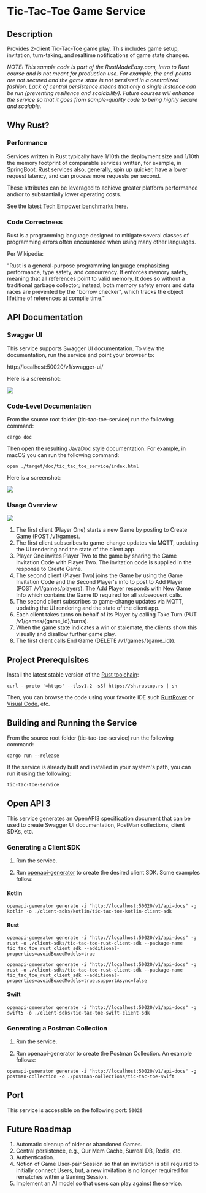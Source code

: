 # Tic-Tac-Toe Game Service

## Description

Provides 2-client Tic-Tac-Toe game play. This includes game setup, invitation, turn-taking, and realtime notifications
of game state changes.

_NOTE: This sample code is part of the RustMadeEasy.com, Intro to Rust course and is not meant for
production use. For example, the end-points are not secured and the game state is not persisted in a centralized
fashion.
Lack of central persistence means that only a single instance can be run (preventing resilience and
scalability). Future courses will enhance the service so that it goes from sample-quality code to being highly secure
and scalable._

## Why Rust?

### Performance

Services written in Rust typically have 1/10th the deployment size and 1/10th the memory footprint of comparable
services
written, for example, in SpringBoot. Rust services also, generally, spin up quicker, have a lower request latency, and
can process more requests per second.

These attributes can be leveraged to achieve greater platform performance and/or to substantially lower operating costs.

See the
latest [Tech Empower benchmarks here](https://www.techempower.com/benchmarks/#hw=ph&test=fortune&section=data-r22).

### Code Correctness

Rust is a programming language designed to mitigate several classes of programming errors often encountered when using
many other languages.

Per Wikipedia:

"Rust is a general-purpose programming language emphasizing performance, type safety, and concurrency. It enforces
memory safety, meaning that all references point to valid memory. It does so without a traditional garbage collector;
instead, both memory safety errors and data races are prevented by the "borrow checker", which tracks the object
lifetime of references at compile time."

## API Documentation

### Swagger UI

This service supports Swagger UI documentation. To view the documentation, run the service and point your browser to:

http://localhost:50020/v1/swagger-ui/

Here is a screenshot:

![](./readme-content/SwaggerUI-Screenshot.png)

### Code-Level Documentation

From the source root folder (tic-tac-toe-service) run the following command:

`cargo doc`

Then open the resulting JavaDoc style documentation. For example, in macOS you can run the following command:

`open ./target/doc/tic_tac_toe_service/index.html`

Here is a screenshot:

![](./readme-content/RustCodeDocs-Screenshot.png)

### Usage Overview

![](./readme-content/TicTacToeSequence.png)

1. The first client (Player One) starts a new Game by posting to Create Game (POST /v1/games).
2. The first client subscribes to game-change updates via MQTT, updating the UI rendering and the state of the client
   app.
3. Player One invites Player Two to the game by sharing the Game Invitation Code with Player Two. The invitation code is
   supplied in the response to Create Game.
4. The second client (Player Two) joins the Game by using the Game Invitation Code and the Second Player's info to post
   to Add Player (POST /v1/games/players). The Add Player responds with New Game Info which contains the Game ID
   required
   for all subsequent calls.
5. The second client subscribes to game-change updates via MQTT, updating the UI rendering and the state of the client
   app.
6. Each client takes turns on behalf of its Player by calling Take Turn (PUT /v1/games/{game_id}/turns).
7. When the game state indicates a win or stalemate, the clients show this visually and disallow further game
   play.
8. The first client calls End Game (DELETE /v1/games/{game_id}).

## Project Prerequisites

Install the latest stable version of the [Rust toolchain](https://www.rust-lang.org/tools/install):

`curl --proto '=https' --tlsv1.2 -sSf https://sh.rustup.rs | sh`

Then, you can browse the code using your favorite IDE
such [RustRover](https://www.jetbrains.com/rust/download/#section=mac)
or [Visual Code](https://code.visualstudio.com/download), etc.

## Building and Running the Service

From the source root folder (tic-tac-toe-service) run the following command:

`cargo run --release`

If the service is already built and installed in your system's path, you can run it using the following:

`tic-tac-toe-service`

## Open API 3

This service generates an OpenAPI3 specification document that can be used to create Swagger UI documentation, PostMan
collections, client SDKs, etc.

### Generating a Client SDK

1. Run the service.

2. Run [openapi-generator](https://github.com/OpenAPITools/openapi-generator?tab=readme-ov-file#1---installation) to
   create the desired client SDK. Some examples follow:

#### Kotlin

`openapi-generator generate -i "http://localhost:50020/v1/api-docs" -g kotlin -o ./client-sdks/kotlin/tic-tac-toe-kotlin-client-sdk`

#### Rust

`openapi-generator generate -i "http://localhost:50020/v1/api-docs" -g rust -o ./client-sdks/tic-tac-toe-rust-client-sdk --package-name tic_tac_toe_rust_client_sdk --additional-properties=avoidBoxedModels=true`

`openapi-generator generate -i "http://localhost:50020/v1/api-docs" -g rust -o ./client-sdks/tic-tac-toe-rust-client-sdk --package-name tic_tac_toe_rust_client_sdk --additional-properties=avoidBoxedModels=true,supportAsync=false`

#### Swift

`openapi-generator generate -i "http://localhost:50020/v1/api-docs" -g swift5 -o ./client-sdks/tic-tac-toe-swift-client-sdk`

### Generating a Postman Collection

1. Run the service.

2. Run openapi-generator to create the Postman Collection. An example follows:

`openapi-generator generate -i "http://localhost:50020/v1/api-docs" -g postman-collection -o ./postman-collections/tic-tac-toe-swift`

## Port

This service is accessible on the following port: `50020`

## Future Roadmap

1. Automatic cleanup of older or abandoned Games.
2. Central persistence, e.g., Our Mem Cache, Surreal DB, Redis, etc.
3. Authentication.
4. Notion of Game User-pair Session so that an invitation is still required to initially connect Users, but, a new
   invitation is no longer required for rematches within a Gaming Session.
5. Implement an AI model so that users can play against the service.